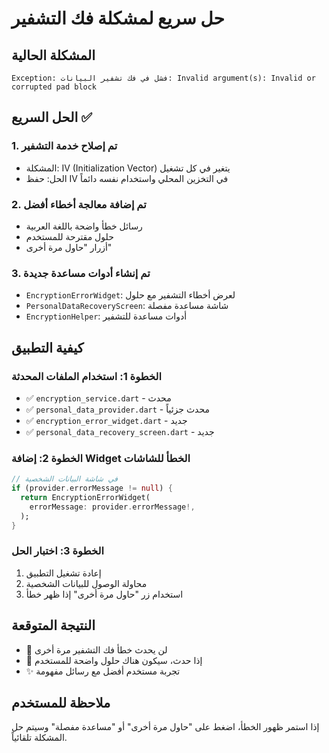 # حل سريع لمشكلة فك التشفير

## المشكلة الحالية
```
Exception: فشل في فك تشفير البيانات: Invalid argument(s): Invalid or corrupted pad block
```

## الحل السريع ✅

### 1. تم إصلاح خدمة التشفير
- المشكلة: IV (Initialization Vector) يتغير في كل تشغيل
- الحل: حفظ IV في التخزين المحلي واستخدام نفسه دائماً

### 2. تم إضافة معالجة أخطاء أفضل
- رسائل خطأ واضحة باللغة العربية
- حلول مقترحة للمستخدم
- أزرار "حاول مرة أخرى"

### 3. تم إنشاء أدوات مساعدة جديدة
- `EncryptionErrorWidget`: لعرض أخطاء التشفير مع حلول
- `PersonalDataRecoveryScreen`: شاشة مساعدة مفصلة
- `EncryptionHelper`: أدوات مساعدة للتشفير

## كيفية التطبيق

### الخطوة 1: استخدام الملفات المحدثة
- ✅ `encryption_service.dart` - محدث
- ✅ `personal_data_provider.dart` - محدث جزئياً
- ✅ `encryption_error_widget.dart` - جديد
- ✅ `personal_data_recovery_screen.dart` - جديد

### الخطوة 2: إضافة Widget الخطأ للشاشات
```dart
// في شاشة البيانات الشخصية
if (provider.errorMessage != null) {
  return EncryptionErrorWidget(
    errorMessage: provider.errorMessage!,
  );
}
```

### الخطوة 3: اختبار الحل
1. إعادة تشغيل التطبيق
2. محاولة الوصول للبيانات الشخصية
3. استخدام زر "حاول مرة أخرى" إذا ظهر خطأ

## النتيجة المتوقعة
- 🔧 لن يحدث خطأ فك التشفير مرة أخرى
- 📱 إذا حدث، سيكون هناك حلول واضحة للمستخدم
- ✨ تجربة مستخدم أفضل مع رسائل مفهومة

## ملاحظة للمستخدم
إذا استمر ظهور الخطأ، اضغط على "حاول مرة أخرى" أو "مساعدة مفصلة" وسيتم حل المشكلة تلقائياً.
